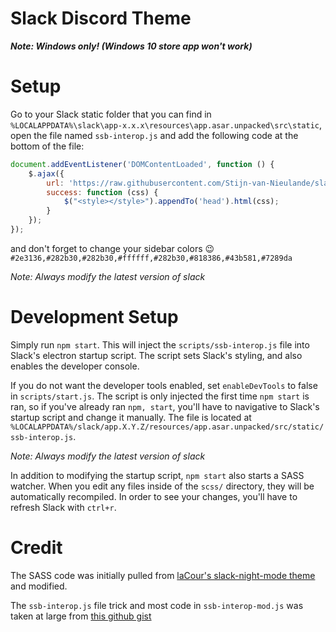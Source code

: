 # Slack Discord Theme

**_Note: Windows only! (Windows 10 store app won't work)_**

# Setup
Go to your Slack static folder that you can find in `%LOCALAPPDATA%\slack\app-x.x.x\resources\app.asar.unpacked\src\static`, open the file named `ssb-interop.js` and add the following code at the bottom of the file:
```javascript
document.addEventListener('DOMContentLoaded', function () {
    $.ajax({
        url: 'https://raw.githubusercontent.com/Stijn-van-Nieulande/slack-discord-theme/master/out/main.css',
        success: function (css) {
            $("<style></style>").appendTo('head').html(css);
        }
    });
});
```

and don't forget to change your sidebar colors :wink: `#2e3136,#282b30,#282b30,#ffffff,#282b30,#818386,#43b581,#7289da`

*Note: Always modify the latest version of slack*

# Development Setup
Simply run `npm start`. This will inject the `scripts/ssb-interop.js` 
file into Slack's electron startup script. The script sets Slack's 
styling, and also enables the developer console.

If you do not want the developer tools enabled, set `enableDevTools` to 
false in `scripts/start.js`. The script is only injected the first time 
`npm start` is ran, so if you've already ran `npm, start`, you'll have 
to navigative to Slack's startup script and change it manually. The file 
is located at `%LOCALAPPDATA%/slack/app.X.Y.Z/resources/app.asar.unpacked/src/static/ssb-interop.js`.

*Note: Always modify the latest version of slack*

In addition to modifying the startup script, `npm start` also starts a 
SASS watcher. When you edit any files inside of the `scss/` directory, 
they will be automatically recompiled. In order to see your changes,
you'll have to refresh Slack with `ctrl+r`.

# Credit
The SASS code was initially pulled from [laCour's slack-night-mode theme](https://github.com/laCour/slack-night-mode/) 
and modified.

The `ssb-interop.js` file trick and most code in `ssb-interop-mod.js` 
was taken at large from [this github gist](https://gist.github.com/DrewML/0acd2e389492e7d9d6be63386d75dd99#gistcomment-2021885)
